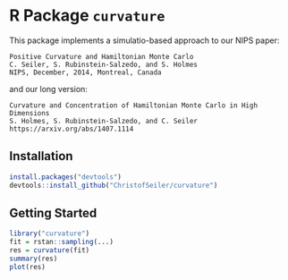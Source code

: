 # R Package `curvature`

This package implements a simulatio-based approach to our NIPS paper:

```
Positive Curvature and Hamiltonian Monte Carlo 
C. Seiler, S. Rubinstein-Salzedo, and S. Holmes 
NIPS, December, 2014, Montreal, Canada
```

and our long version:

```
Curvature and Concentration of Hamiltonian Monte Carlo in High Dimensions 
S. Holmes, S. Rubinstein-Salzedo, and C. Seiler 
https://arxiv.org/abs/1407.1114
```

## Installation

``` r
install.packages("devtools")
devtools::install_github("ChristofSeiler/curvature")
```

## Getting Started

``` r
library("curvature")
fit = rstan::sampling(...)
res = curvature(fit)
summary(res)
plot(res)
```
